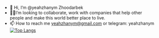 - 👋 Hi, I’m @yeahzhanym Zhoodarbek
- 💞️🌱I’m looking to collaborate, work with companies that help other people and make this world better place to live.
- 📫 How to reach me yeahzhanym@gmail.com or telegram: yeahzhanym
  [![Top Langs](https://github-readme-stats.vercel.app/api/top-langs/?username=yeahzhanym&layout=donut)](https://github.com/anuraghazra/github-readme-stats)


<!---
yeahzhanym/yeahzhanym is a ✨ special ✨ repository because its `README.md` (this file) appears on your GitHub profile.
You can click the Preview link to take a look at your changes.
--->
